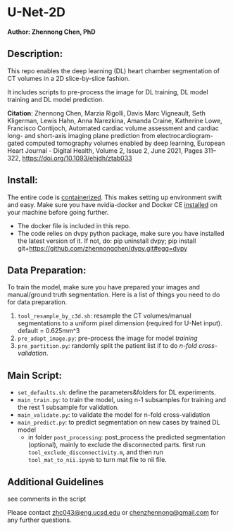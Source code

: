 # U-Net-2D
**Author: Zhennong Chen, PhD**

## Description:
This repo enables the deep learning (DL) heart chamber segmentation of CT volumes in a 2D slice-by-slice fashion.

It includes scripts to pre-process the image for DL training, DL model training and DL model prediction.

**Citation**: Zhennong Chen, Marzia Rigolli, Davis Marc Vigneault, Seth Kligerman, Lewis Hahn, Anna Narezkina, Amanda Craine, Katherine Lowe, Francisco Contijoch, Automated cardiac volume assessment and cardiac long- and short-axis imaging plane prediction from electrocardiogram-gated computed tomography volumes enabled by deep learning, European Heart Journal - Digital Health, Volume 2, Issue 2, June 2021, Pages 311–322, https://doi.org/10.1093/ehjdh/ztab033

## Install:
The entire code is [containerized](https://www.docker.com/resources/what-container). This makes setting up environment swift and easy. Make sure you have nvidia-docker and Docker CE [installed](https://docs.nvidia.com/datacenter/cloud-native/container-toolkit/install-guide.html#docker) on your machine before going further. <br />
- The docker file is included in this repo. <br />
- The code relies on dvpy python package, make sure you have installed the latest version of it. If not, do:
pip uninstall dvpy; pip install git+https://github.com/zhennongchen/dvpy.git#egg=dvpy <br />

## Data Preparation:
To train the model, make sure you have prepared your images and manual/ground truth segmentation. Here is a list of things you need to do for data preparation.
1. ```tool_resample_by_c3d.sh```: resample the CT volumes/manual segmentations to a uniform pixel dimension (required for U-Net input). default = 0.625mm^3
2. ```pre_adapt_image.py```: pre-process the image for model *training*
3. ```pre_partition.py```: randomly split the patient list if to do *n-fold cross-validation*.

## Main Script:
- ```set_defaults.sh```: define the parameters&folders for DL experiments.
- ```main_train.py```: to train the model, using n-1 subsamples for training and the rest 1 subsample for validation.
- ```main_validate.py```: to validate the model for n-fold cross-validation
- ```main_predict.py```: to predict segmentation on new cases by trained DL model
    - in folder ```post_processing```: post_process the predicted segmentation (optional), mainly to exclude the disconnected parts. first run ```tool_exclude_disconnectivity.m```, and then run ```tool_mat_to_nii.ipynb``` to turn mat file to nii file.

## Additional Guidelines
see comments in the script

Please contact zhc043@eng.ucsd.edu or chenzhennong@gmail.com for any further questions.

